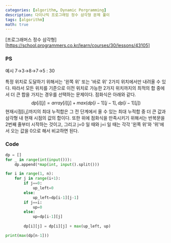```yaml
---
categories: [algorithm, Dynamic Porgramming]
description: 다이나믹 프로그래밍 정수 삼각형 문제 풀이
tags: [algorithm]
math: true
---
```


[프로그래머스 정수 삼각형][https://school.programmers.co.kr/learn/courses/30/lessons/43105]

### PS

예시 7&rarr;3&rarr;8&rarr;7&rarr;5 : 30

특정 위치로 도달하기 위해서는 '왼쪽 위' 또는 '바로 위' 2가지 위치에서만 내려올 수 있다. 따라서 모든 위치를 기준으로 이전 위치로 가능한 2가지 위치까지의 최적의 합 중에서 더 큰 합을 가지는 경우를 선택하는 문제이다. 점화식은 아래와 같다.
$$
dp[i][j]=array[i][j]+max(dp[i-1][j-1], dp[i-1][j])
$$
현재시점[i,j]까지의 최대 누적합은 그 전 단계에서 올 수 있는 최대 누적합 중 더 큰 값과 삼각형 내 현재 시점의 값의 합이다. 또한 위에 점화식을 만족시키기 위해서는 반복문을 2번째 줄부터 시작하는 것이고, 그리고 j=0 일 때와 j=i 일 때는 각각 '왼쪽 위'와 '위'에서 오는 값을 0으로 해서 비교하면 된다.

### Code

```python
dp = []
for _ in range(int(input())):
    dp.append(*map(int, input().split()))

for i in range(1, n):
    for j in range(i+1):
        if j==0:
            up_left=0
        else:
            up_left=dp[i-1][j-1]
        if j==i:
            up=0
        else:
            up=dp[i-1][j]
        
        dp[i][j] = dp[i][j] + max(up_left, up)

print(max(dp[n-1]))
```

